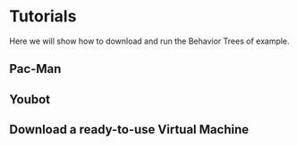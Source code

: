 # Tutorials
Here we will show how to download and run the Behavior Trees of example.

<h2><a id="pacman">Pac-Man</a></h2>
<h2><a id="youbot">Youbot</a></h2>
<h2><a id="youbot">Download a ready-to-use Virtual Machine</a></h2>
